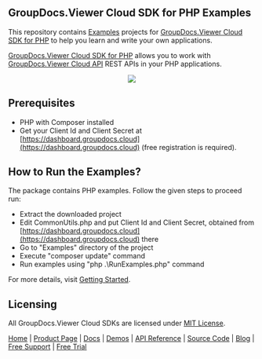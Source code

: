 ## GroupDocs.Viewer Cloud SDK for PHP Examples
This repository contains [Examples](Examples) projects for [GroupDocs.Viewer Cloud SDK for PHP](https://github.com/groupdocs-viewer-cloud/groupdocs-viewer-cloud-php) to help you learn and write your own applications.


[GroupDocs.Viewer Cloud SDK for PHP](https://products.groupdocs.cloud/viewer/php) allows you to work with [GroupDocs.Viewer Cloud API](https://products.groupdocs.cloud/viewer) REST APIs in your PHP applications.

<p align="center">
  <a title="Download complete GroupDocs.Viewer Cloud SDK PHP Example source code" href="https://github.com/groupdocs-viewer-cloud/groupdocs-viewer-cloud-php-samples/archive/master.zip">
	<img src="https://raw.github.com/AsposeExamples/java-examples-dashboard/master/images/downloadZip-Button-Large.png" />
  </a>
</p>

## Prerequisites

+ PHP with Composer installed
+ Get your Client Id and Client Secret at [https://dashboard.groupdocs.cloud](https://dashboard.groupdocs.cloud) (free registration is required).

## How to Run the Examples?

The package contains PHP examples. Follow the given steps to proceed run:

* Extract the downloaded project
* Edit CommonUtils.php and put Client Id and Client Secret, obtained from [https://dashboard.groupdocs.cloud](https://dashboard.groupdocs.cloud) there
* Go to "Examples" directory of the project
* Execute "composer update" command
* Run examples using "php .\RunExamples.php" command

For more details, visit  [Getting Started](https://docs.groupdocs.cloud/viewer/getting-started/).

## Licensing
All GroupDocs.Viewer Cloud SDKs are licensed under [MIT License](LICENSE).

[Home](https://www.groupdocs.cloud/) | [Product Page](https://products.groupdocs.cloud/viewer/php) | [Docs](https://docs.groupdocs.cloud/viewer/) | [Demos](https://products.groupdocs.app/viewer/family) | [API Reference](https://apireference.groupdocs.cloud/viewer/) | [Source Code](https://github.com/groupdocs-viewer-cloud/groupdocs-viewer-cloud-php) | [Blog](https://blog.groupdocs.cloud/category/viewer/) | [Free Support](https://forum.groupdocs.cloud/c/viewer) | [Free Trial](https://purchase.groupdocs.cloud/trial)

